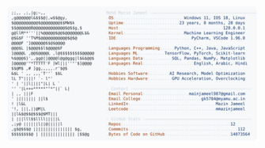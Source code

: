 <picture>
  <source srcset="https://raw.githubusercontent.com/mmazinjameel/mmazinjameel/main/dark_mode.svg?v=1754165481" media="(prefers-color-scheme: dark)">
  <img src="https://raw.githubusercontent.com/mmazinjameel/mmazinjameel/main/light_mode.svg?v=1754165481">
</picture>
